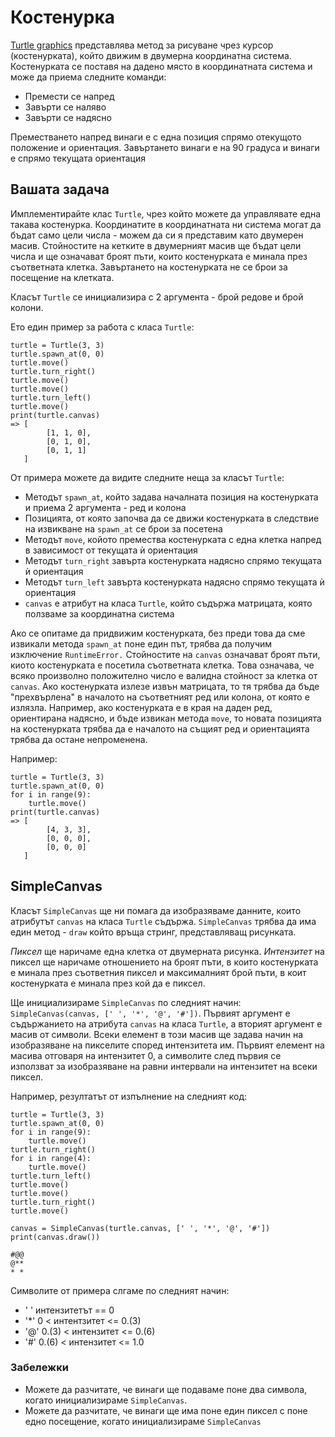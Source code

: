 # Костенурка

[Turtle graphics](http://en.wikipedia.org/wiki/Turtle_graphics) представлява метод за рисуване чрез курсор (костенурката), който движим в двумерна координатна система. Костенурката се поставя на дадено място в координатната система и може да приема следните команди:

- Премести се напред
- Завърти се наляво
- Завърти се надясно

Преместването напред винаги е с една позиция спрямо отекущото положение и ориентация. Завъртането винаги е на 90 градуса и винаги е спрямо текущата ориентация

## Вашата задача

Имплементирайте клас `Turtle`, чрез който можете да управлявате една такава костенурка. Координатите в координатната ни система могат да бъдат само цели числа - можем да си я представим като двумерен масив. Стойностите на кетките в двумерният масив ще бъдат цели числа и ще означават броят пъти, които костенурката е минала през съответната клетка. Завъртането на костенурката не се брои за посещение на клетката.

Класът `Turtle` се инициализира с 2 аргумента - брой редове и брой колони.

Ето един пример за работа с класа `Turtle`:

    turtle = Turtle(3, 3)
    turtle.spawn_at(0, 0)
    turtle.move()
    turtle.turn_right()
    turtle.move()
    turtle.move()
    turtle.turn_left()
    turtle.move()
    print(turtle.canvas)
    => [
            [1, 1, 0],
            [0, 1, 0],
            [0, 1, 1]
       ]

От примера можете да видите следните неща за класът `Turtle`:

- Методът `spawn_at`, който задава началната позиция на костенурката и приема 2 аргумента - ред и колона
- Позицията, от която започва да се движи костенурката в следствие на извикване на `spawn_at` се брои за посетена
- Методът `move`, койото премества костенурката с една клетка напред в зависимост от текущата ѝ ориентация
- Методът `turn_right` завърта костенурката надясно спрямо текущата ѝ ориентация
- Методът `turn_left` завърта костенурката надясно спрямо текущата ѝ ориентация
- `canvas` е атрибут на класа `Turtle`, който съдържа матрицата, която ползваме за координатна система

Ако се опитаме да придвижим костенурката, без преди това да сме извикали метода `spawn_at` поне един път, трябва да получим изключение `RuntimeError.`
Стойностите на `canvas` означават броят пъти, киото костенурката е посетила съответната клетка. Това означава, че всяко произволно положително число е валидна стойност за клетка от `canvas`.
Ако костенурката излезе извън матрицата, то тя трябва да бъде "прехвърлена" в началото на съответният ред или колона, от която е излязла. Например, ако костенурката е в края на даден ред, ориентирана надясно, и бъде извикан метода `move`, то новата позицията на костенурката трябва да е началото на същият ред и ориентацията трябва да остане непроменена.

Например:

    turtle = Turtle(3, 3)
    turtle.spawn_at(0, 0)
    for i in range(9):
        turtle.move()
    print(turtle.canvas)
    => [
            [4, 3, 3],
            [0, 0, 0],
            [0, 0, 0]
       ]

## SimpleCanvas

Класът `SimpleCanvas` ще ни помага да изобразяваме данните, които атрибутът `canvas` на класа `Turtle` съдържа. `SimpleCanvas` трябва да има един метод - `draw` който връща стринг, представляващ рисунката.

_Пиксел_ ще наричаме една клетка от двумерната рисунка. _Интензитет_ на пиксел ще наричаме отношението на броят пъти, в които костенурката е минала през съответния пиксел и максималният брой пъти, в коит костенурката е минала през кой да е пиксел.


Ще инициализираме `SimpleCanvas` по следният начин: `SimpleCanvas(canvas, [' ', '*', '@', '#'])`. Първият аргумент е съдържанието на атрибута `canvas` на класа `Turtle`, а вторият аргумент е масив от символи. Всеки елемент в този масив ще задава начин на изобразяване на пикселите според интензитета им. Първият елемент на масива отговаря на интензитет 0, а символите след първия се използват за изобразяване на равни интервали на интензитет на всеки пиксел. 

Например, резултатът от изпълнение на следният код:


    turtle = Turtle(3, 3)
    turtle.spawn_at(0, 0)
    for i in range(9):
        turtle.move()
    turtle.turn_right()
    for i in range(4):
        turtle.move()
    turtle.turn_left()
    turtle.move()
    turtle.move()
    turtle.turn_right()
    turtle.move()

    canvas = SimpleCanvas(turtle.canvas, [' ', '*', '@', '#'])
    print(canvas.draw())

    #@@
    @**
    * *

Символите от примера слгаме по следният начин:

- ' ' интензитетът == 0
- '\*' 0 < интентзитет <= 0.(3)
- '@' 0.(3) < интензитет <= 0.(6)
- '#' 0.(6) < интензитет <= 1.0

### Забележки

 - Можете да разчитате, че винаги ще подаваме поне два символа, когато инициализираме `SimpleCanvas`.
 - Можете да разчитате, че винаги ще има поне един пиксел с поне едно посещение, когато инициализираме `SimpleCanvas`
